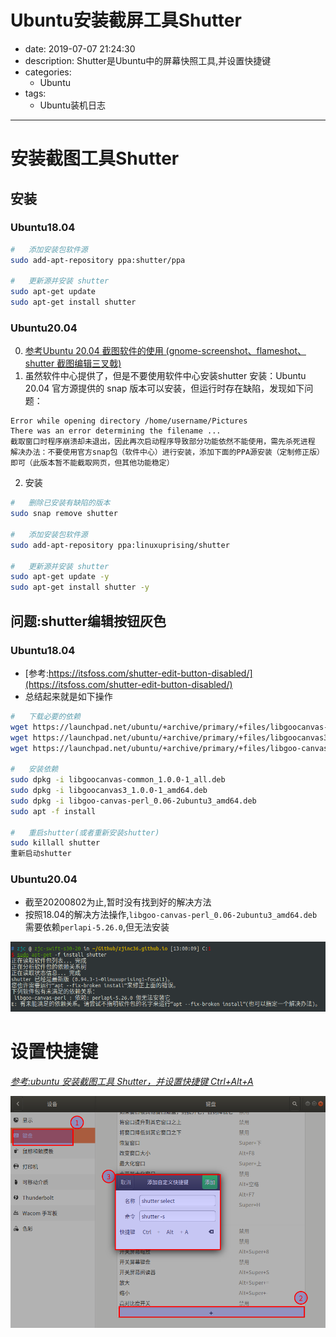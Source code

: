 #   Ubuntu安装截屏工具Shutter
+ date: 2019-07-07 21:24:30
+ description: Shutter是Ubuntu中的屏幕快照工具,并设置快捷键
+ categories:
  - Ubuntu
+ tags:
  - Ubuntu装机日志
---
#  安装截图工具Shutter
##  安装
###     Ubuntu18.04
```bash
#   添加安装包软件源
sudo add-apt-repository ppa:shutter/ppa

#   更新源并安装 shutter
sudo apt-get update
sudo apt-get install shutter
```

###     Ubuntu20.04
0.  [参考Ubuntu 20.04 截图软件的使用 (gnome-screenshot、flameshot、shutter 截图编辑三叉戟)](https://www.sinocalife.com/ubuntu-20-04-screenshot-trident-tools-gnome-screenshot-flameshot-shutter)
1.  虽然软件中心提供了，但是不要使用软件中心安装shutter
安装：Ubuntu 20.04 官方源提供的 snap 版本可以安装，但运行时存在缺陷，发现如下问题：
```
Error while opening directory /home/username/Pictures
There was an error determining the filename ...
截取窗口时程序崩溃却未退出，因此再次启动程序导致部分功能依然不能使用，需先杀死进程
解决办法：不要使用官方snap包（软件中心）进行安装，添加下面的PPA源安装（定制修正版）即可（此版本暂不能截取网页，但其他功能稳定）
```

2.  安装
```bash
#   删除已安装有缺陷的版本
sudo snap remove shutter

#   添加安装包软件源
sudo add-apt-repository ppa:linuxuprising/shutter

#   更新源并安装 shutter
sudo apt-get update -y
sudo apt-get install shutter -y
```


##  问题:shutter编辑按钮灰色
###     Ubuntu18.04
+	[参考:https://itsfoss.com/shutter-edit-button-disabled/](https://itsfoss.com/shutter-edit-button-disabled/)
+	总结起来就是如下操作
```bash
#   下载必要的依赖
wget https://launchpad.net/ubuntu/+archive/primary/+files/libgoocanvas-common_1.0.0-1_all.deb
wget https://launchpad.net/ubuntu/+archive/primary/+files/libgoocanvas3_1.0.0-1_amd64.deb
wget https://launchpad.net/ubuntu/+archive/primary/+files/libgoo-canvas-perl_0.06-2ubuntu3_amd64.deb

#   安装依赖
sudo dpkg -i libgoocanvas-common_1.0.0-1_all.deb
sudo dpkg -i libgoocanvas3_1.0.0-1_amd64.deb
sudo dpkg -i libgoo-canvas-perl_0.06-2ubuntu3_amd64.deb
sudo apt -f install

#   重启shutter(或者重新安装shutter)
sudo killall shutter
重新启动shutter
```

###     Ubuntu20.04
+   截至20200802为止,暂时没有找到好的解决方法
+   按照18.04的解决方法操作,`libgoo-canvas-perl_0.06-2ubuntu3_amd64.deb`需要依赖`perlapi-5.26.0`,但无法安装

![](../images/2020/08/20200802130024.png)


#   设置快捷键
[_参考:ubuntu 安装截图工具 Shutter，并设置快捷键 Ctrl+Alt+A_](https://blog.csdn.net/hanshileiai/article/details/46843713)

![](../images/20190730018.png)

